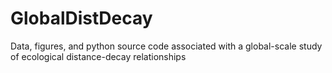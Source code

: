 # GlobalDistDecay
Data, figures, and python source code associated with a global-scale study of ecological distance-decay relationships
